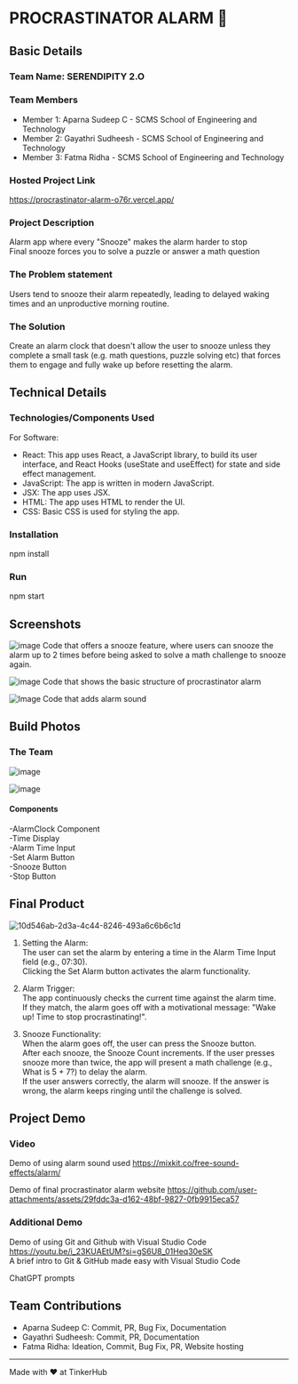   # PROCRASTINATOR ALARM 🎯


## Basic Details
### Team Name: SERENDIPITY 2.O


### Team Members
- Member 1: Aparna Sudeep C - SCMS School of Engineering and Technology
- Member 2: Gayathri Sudheesh - SCMS School of Engineering and Technology
- Member 3: Fatma Ridha - SCMS School of Engineering and Technology

### Hosted Project Link
https://procrastinator-alarm-o76r.vercel.app/

### Project Description
Alarm app where every "Snooze" makes the alarm harder to stop  
Final snooze forces you to solve a puzzle or answer a math question

### The Problem statement
Users tend to snooze their alarm repeatedly, leading to delayed waking times and an unproductive morning routine.

### The Solution
Create an alarm clock that doesn't allow the user to snooze unless they complete a small task (e.g. math questions, puzzle solving etc) that forces them to engage and fully wake up before resetting the alarm.

## Technical Details
### Technologies/Components Used
For Software:
- React: This app uses React, a JavaScript library, to build its user interface, and React Hooks (useState and useEffect) for state and side effect management.
- JavaScript: The app is written in modern JavaScript.
- JSX: The app uses JSX.
- HTML: The app uses HTML to render the UI.
- CSS: Basic CSS is used for styling the app.
  
### Installation
  npm install 

### Run
  npm start

## Screenshots 

![image](https://github.com/user-attachments/assets/23590b98-fcf2-4c91-924e-253bd87b050d)
Code that offers a snooze feature, where users can snooze the alarm up to 2 times before being asked to solve a math challenge to snooze again.

![image](https://github.com/user-attachments/assets/609902be-1875-4733-beef-b7926e146a6f)
Code that shows the basic structure of procrastinator alarm

![Image](https://github.com/user-attachments/assets/e93ff049-5e58-4741-a8d9-6d3fad615488)
Code that adds alarm sound

## Build Photos
### The Team
![image](https://github.com/user-attachments/assets/d30193ae-f7d6-489b-9c07-d64aebb2f4df)

![image](https://github.com/user-attachments/assets/f70d39fe-8c53-41d2-9201-d149504f4165)
#### Components
-AlarmClock Component  
-Time Display  
-Alarm Time Input  
-Set Alarm Button  
-Snooze Button  
-Stop Button  


## Final Product
![10d546ab-2d3a-4c44-8246-493a6c6b6c1d](https://github.com/user-attachments/assets/5a7e9b0b-ef08-4717-8c68-3478d40b1342)

1. Setting the Alarm:  
     The user can set the alarm by entering a time in the Alarm Time Input field (e.g., 07:30).     
     Clicking the Set Alarm button activates the alarm functionality.
   
3. Alarm Trigger:  
     The app continuously checks the current time against the alarm time.  
     If they match, the alarm goes off with a motivational message: "Wake up! Time to stop procrastinating!".
   
5. Snooze Functionality:  
     When the alarm goes off, the user can press the Snooze button.  
     After each snooze, the Snooze Count increments. If the user presses snooze more than twice, the app will present a math challenge (e.g., What is 5 + 7?) to delay the alarm.  
     If the user answers correctly, the alarm will snooze. If the answer is wrong, the alarm keeps ringing until the challenge is solved.  


## Project Demo
### Video

Demo of using alarm sound used
https://mixkit.co/free-sound-effects/alarm/

Demo of final procrastinator alarm website
https://github.com/user-attachments/assets/29fddc3a-d162-48bf-9827-0fb9915eca57

### Additional Demo

Demo of using Git and Github with Visual Studio Code
https://youtu.be/i_23KUAEtUM?si=gS6U8_01Heq30eSK  
A brief intro to Git & GitHub made easy with Visual Studio Code

ChatGPT prompts

## Team Contributions
- Aparna Sudeep C: Commit, PR, Bug Fix, Documentation
- Gayathri Sudheesh: Commit, PR, Documentation
- Fatma Ridha: Ideation, Commit, Bug Fix, PR, Website hosting

---
Made with ❤️ at TinkerHub
